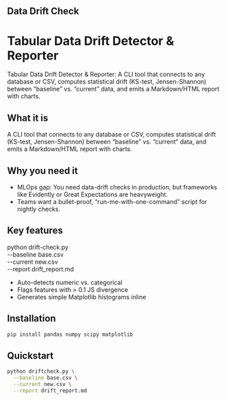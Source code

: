 ## Data Drift Check
# Tabular Data Drift Detector & Reporter

Tabular Data Drift Detector &amp; Reporter: A CLI tool that connects to any database or CSV, computes statistical drift (KS-test, Jensen-Shannon) between “baseline” vs. “current” data, and emits a Markdown/HTML report with charts.

## What it is 
A CLI tool that connects to any database or CSV, computes statistical drift (KS-test, Jensen-Shannon) between “baseline” vs. “current” data, and emits a Markdown/HTML report with charts.

## Why you need it
* MLOps gap: You need data-drift checks in production, but frameworks like Evidently or Great Expectations are heavyweight.
* Teams want a bullet-proof, “run-me-with-one-command” script for nightly checks.

## Key features
python drift-check.py \
  --baseline base.csv \
  --current new.csv \
  --report drift_report.md
* Auto-detects numeric vs. categorical
* Flags features with > 0.1 JS divergence
* Generates simple Matplotlib histograms inline

## Installation

```bash
pip install pandas numpy scipy matplotlib
```

## Quickstart

```bash
python driftcheck.py \
  --baseline base.csv \
  --current new.csv \
  --report drift_report.md
```


